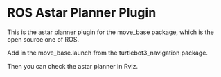 # ROS Astar Planner Plugin
This is the astar planner plugin for the move_base package, which is the open source one of ROS.

Add <param name="base_global_palnner" value="astar_planner/AstarPlanner" />
in the move_base.launch from the turtlebot3_navigation package.

Then you can check the astar planner in Rviz.
